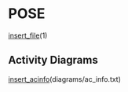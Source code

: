 # POSE

[insert_file](../../34_ABIF_ACIF_POSE_EXERCISES/BinaryAdder/Readme.md)(1)

## Activity Diagrams

[insert_acinfo](http://www.plantuml.com/plantuml/proxy?cache=no&src=https://raw.githubusercontent.com/leoggehrer/2324-34_ABIF_ACIF_POSE/master/BinaryAdder.ConApp/diagrams)(diagrams/ac_info.txt)
